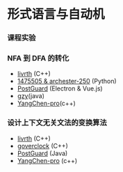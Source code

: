 # 形式语言与自动机

### 课程实验

### NFA 到 DFA 的转化

- [livrth](https://github.com/livrth/NFA2DFA) (C++)
- [1475505 & archester-250](https://github.com/1475505/NFA2DFA) (Python)
- [PostGuard](https://github.com/post-guard/NFA2DFA) (Electron & Vue.js)
- [gzy](https://github.com/112292454/homework/blob/master/%E5%AE%9E%E9%AA%8C%E4%B8%80-2021211183.zip)(java)
- [YangChen-pro](https://github.com/YangChen-pro/bupt-assignments/tree/main/2nd%20year%20of%20BUPT/Second%20semester/Formal%20Languages%20and%20Automata/lab1_NFA%E8%BD%AC%E5%8C%96%E4%B8%BADFA)(c++)

### 设计上下文无关文法的变换算法

- [livrth](https://github.com/livrth/CFG-Simplification) (C++)
- [goverclock](https://github.com/goverclock/BUPT-Projects-Public/tree/main/CFG_transfer) (C++)
- [PostGuard](https://github.com/post-guard/CFGS) (Java)
- [YangChen-pro](https://github.com/YangChen-pro/bupt-assignments/tree/main/2nd%20year%20of%20BUPT/Second%20semester/Formal%20Languages%20and%20Automata/lab2_%E4%B8%8A%E4%B8%8B%E6%96%87%E6%97%A0%E5%85%B3%E6%96%87%E6%B3%95%E7%9A%84%E5%8F%98%E6%8D%A2) (c++)
